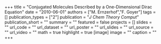 +++
title = "Conjugated Molecules Described by a One-Dimensional Dirac Equation"
date = "2010-06-01"
authors = ["M. Ernzerhof","F. Goyer"]
tags = []
publication_types = ["2"]
publication = "_J Chem Theory Comput_"
publication_short = ""
summary = ""
featured = false
projects = []
slides = ""
url_code = ""
url_dataset = ""
url_poster = ""
url_slides = ""
url_source = ""
url_video = ""
math = true
highlight = true
[image]
image = ""
caption = ""
+++

